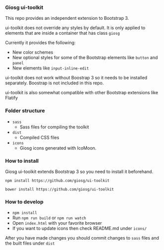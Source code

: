 ### Giosg ui-toolkit

This repo provides an independent extension to Bootstrap 3.

ui-toolkit does not override any styles by default. It is only applied to elements that are inside a container that has class `giosg`

Currently it provides the following:
- New color schemes
- New optional styles for some of the Bootstrap elements like `button` and `panel`
- New elements like `input-inline-edit`

ui-toolkit does not work without Boostrap 3 so it needs to be installed separately. Boostrap is not included in this repo.

ui-toolkit is also somewhat compatible with other Bootstrap extensions like Flatify

### Folder structure
- `sass`
    - Sass files for compiling the toolkit
- `dist`
    - Compiled CSS files
- `icons`
    - Giosg icons generated with IcoMoon.

### How to install

Giosg ui-toolkit extends Bootstrap 3 so you need to install it beforehand.

```
npm install https://github.com/giosg/ui-toolkit
```

```
bower install https://github.com/giosg/ui-toolkit
```

### How to develop

- `npm install`
- Run `npm run build` or `npm run watch`
- Open `index.html` with your favorite browser
- If you want to update icons then check README.md under `icons/`

After you have made changes you should commit changes to `sass` files and the built files under `dist`

